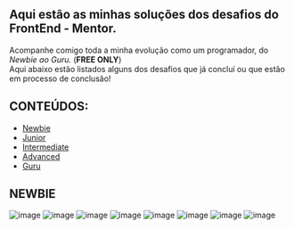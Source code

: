 ## Aqui estão as minhas soluções dos desafios do FrontEnd - Mentor.

Acompanhe comigo toda a minha evolução como um programador, do *Newbie ao Guru.* (<b>FREE ONLY</b>) <br>
Aqui abaixo estão listados alguns dos desafios que já concluí ou que estão em processo de conclusão!

## CONTEÚDOS:

- [Newbie](#NEWBIE)
- [Junior](#JUNIOR)
- [Intermediate](#INTERMEDIATE)
- [Advanced](#ADVANCED)
- [Guru](#GURU)  

## NEWBIE

![image](https://github.com/richxrdreis/FrontEnd-Challenges/assets/167144386/481719ea-a3f1-4ccb-a8c8-5c2507982327)
![image](https://github.com/richxrdreis/FrontEnd-Challenges/assets/167144386/32d87c7d-21c4-42f4-a94e-7785cb8500d2)
![image](https://github.com/richxrdreis/FrontEnd-Challenges/assets/167144386/b5c0a654-7f55-4606-9bb2-19ff4361c2f2)
![image](https://github.com/richxrdreis/FrontEnd-Challenges/assets/167144386/14a3c2d5-a5c1-4ef7-bf61-35f8e9449aa6)
![image](https://github.com/richxrdreis/FrontEnd-Challenges/assets/167144386/1ac40301-9da1-4a89-8add-0bb4e4d45dc8)
![image](https://github.com/user-attachments/assets/e542c8ae-6d15-4d8f-aad4-df011913434a)
![image](https://github.com/user-attachments/assets/dffa7660-8916-4856-a307-6d0457612551)
![image](https://github.com/user-attachments/assets/2857aacb-4d7e-4400-a9e5-6bdfe30cd005)
